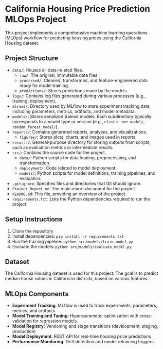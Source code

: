 # California Housing Price Prediction MLOps Project

This project implements a comprehensive machine learning operations (MLOps) workflow for predicting housing prices using the California Housing dataset.

## Project Structure
- `data/`: Houses all data-related files.
  - `raw/`: The original, immutable data files.
  - `processed/`: Cleaned, transformed, and feature-engineered data ready for model training.
  - `predictions/`: Stores predictions made by the models.
- `logs/`: Contains log files generated during various processes (e.g., training, deployment).
- `mlruns/`: Directory used by MLflow to store experiment tracking data, including parameters, metrics, artifacts, and model metadata.
- `models/`: Stores serialized trained models. Each subdirectory typically corresponds to a model type or version (e.g., `elastic_net_model/`, `random_forest_model/`).
- `reports/`: Contains generated reports, analyses, and visualizations.
  - `figures/`: Stores plots, charts, and images used in reports.
- `results/`: General-purpose directory for storing outputs from scripts, such as evaluation metrics or intermediate results.
- `src/`: Contains the source code for the project.
  - `data/`: Python scripts for data loading, preprocessing, and transformation.
  - `deployment/`: Code related to model deployment.
  - `models/`: Python scripts for model definitions, training pipelines, and evaluation.
- `.gitignore`: Specifies files and directories that Git should ignore.
- `Project_Report.md`: The main report document for the project.
- `README.md`: This file, providing an overview of the project.
- `requirements.txt`: Lists the Python dependencies required to run the project.

## Setup Instructions
1. Clone the repository
2. Install dependencies: `pip install -r requirements.txt`
3. Run the training pipeline: `python src/models/train_model.py`
4. Evaluate the models: `python src/models/evaluate_model.py`

## Dataset
The California Housing dataset is used for this project. The goal is to predict median house values in Californian districts, based on various features.

## MLOps Components
- **Experiment Tracking**: MLflow is used to track experiments, parameters, metrics, and artifacts
- **Model Training and Tuning**: Hyperparameter optimization with cross-validation for regression models.
- **Model Registry**: Versioning and stage transitions (development, staging, production)
- **Model Deployment**: REST API for real-time housing price predictions
- **Performance Monitoring**: Drift detection and model retraining triggers 